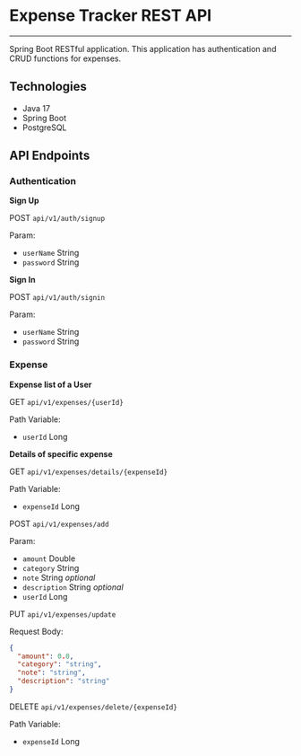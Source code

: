 # Expense Tracker REST API

---
Spring Boot RESTful application. This application has authentication
and CRUD functions for expenses.

## Technologies

- Java 17
- Spring Boot
- PostgreSQL

## API Endpoints
### Authentication

**Sign Up**

POST `api/v1/auth/signup`

Param:
- `userName` String
- `password` String

**Sign In**

POST `api/v1/auth/signin`

Param:
- `userName` String
- `password` String

### Expense

**Expense list of a User**

GET `api/v1/expenses/{userId}`

Path Variable:
- `userId` Long

**Details of specific expense**

GET `api/v1/expenses/details/{expenseId}`

Path Variable:
- `expenseId` Long

POST `api/v1/expenses/add`

Param:
- `amount` Double
- `category` String
- `note` String _optional_
- `description` String _optional_
- `userId` Long

PUT `api/v1/expenses/update`

Request Body:
```json
{
  "amount": 0.0,
  "category": "string",
  "note": "string",
  "description": "string"
}
```

DELETE `api/v1/expenses/delete/{expenseId}`

Path Variable:
- `expenseId` Long